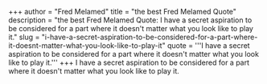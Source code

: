 +++
author = "Fred Melamed"
title = "the best Fred Melamed Quote"
description = "the best Fred Melamed Quote: I have a secret aspiration to be considered for a part where it doesn't matter what you look like to play it."
slug = "i-have-a-secret-aspiration-to-be-considered-for-a-part-where-it-doesnt-matter-what-you-look-like-to-play-it"
quote = '''I have a secret aspiration to be considered for a part where it doesn't matter what you look like to play it.'''
+++
I have a secret aspiration to be considered for a part where it doesn't matter what you look like to play it.
